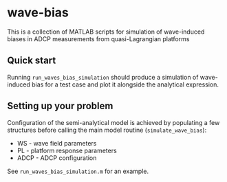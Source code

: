 # wave-bias
This is a collection of MATLAB scripts for simulation of wave-induced biases in ADCP measurements from quasi-Lagrangian platforms

## Quick start
Running 
`
  run_waves_bias_simulation
`
should produce a simulation of wave-induced bias for a test case and plot it alongside the analytical expression. 

## Setting up your problem
Configuration of the semi-analytical model is achieved by populating a few structures before calling the main model routine (`simulate_wave_bias`):
*   WS - wave field parameters
*   PL - platform response parameters
*   ADCP - ADCP configuration

See `run_waves_bias_simulation.m` for an example.
